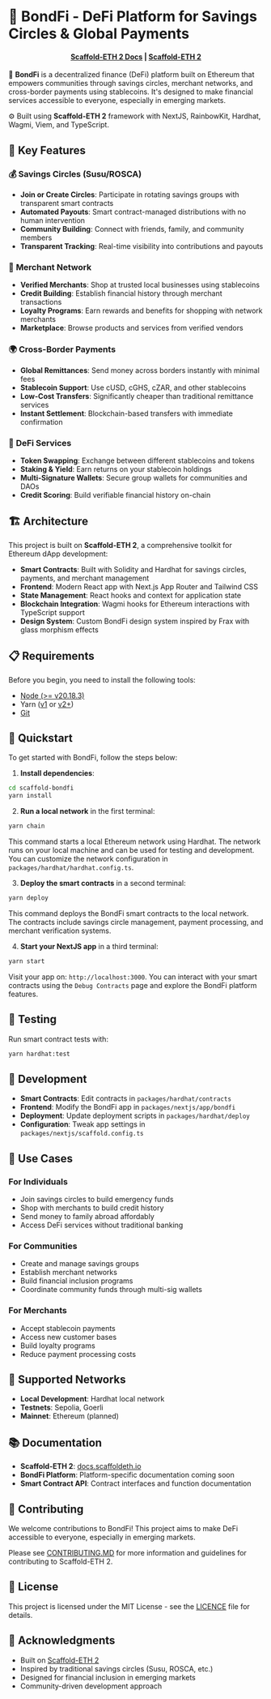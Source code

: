 # 🏦 BondFi - DeFi Platform for Savings Circles & Global Payments

<h4 align="center">
  <a href="https://docs.scaffoldeth.io">Scaffold-ETH 2 Docs</a> |
  <a href="https://scaffoldeth.io">Scaffold-ETH 2</a>
</h4>

🧪 **BondFi** is a decentralized finance (DeFi) platform built on Ethereum that empowers communities through savings circles, merchant networks, and cross-border payments using stablecoins. It's designed to make financial services accessible to everyone, especially in emerging markets.

⚙️ Built using **Scaffold-ETH 2** framework with NextJS, RainbowKit, Hardhat, Wagmi, Viem, and TypeScript.

## 🚀 Key Features

### 💰 **Savings Circles (Susu/ROSCA)**
- **Join or Create Circles**: Participate in rotating savings groups with transparent smart contracts
- **Automated Payouts**: Smart contract-managed distributions with no human intervention
- **Community Building**: Connect with friends, family, and community members
- **Transparent Tracking**: Real-time visibility into contributions and payouts

### 🏪 **Merchant Network**
- **Verified Merchants**: Shop at trusted local businesses using stablecoins
- **Credit Building**: Establish financial history through merchant transactions
- **Loyalty Programs**: Earn rewards and benefits for shopping with network merchants
- **Marketplace**: Browse products and services from verified vendors

### 🌍 **Cross-Border Payments**
- **Global Remittances**: Send money across borders instantly with minimal fees
- **Stablecoin Support**: Use cUSD, cGHS, cZAR, and other stablecoins
- **Low-Cost Transfers**: Significantly cheaper than traditional remittance services
- **Instant Settlement**: Blockchain-based transfers with immediate confirmation

### 🔐 **DeFi Services**
- **Token Swapping**: Exchange between different stablecoins and tokens
- **Staking & Yield**: Earn returns on your stablecoin holdings
- **Multi-Signature Wallets**: Secure group wallets for communities and DAOs
- **Credit Scoring**: Build verifiable financial history on-chain

## 🏗️ Architecture

This project is built on **Scaffold-ETH 2**, a comprehensive toolkit for Ethereum dApp development:

- **Smart Contracts**: Built with Solidity and Hardhat for savings circles, payments, and merchant management
- **Frontend**: Modern React app with Next.js App Router and Tailwind CSS
- **State Management**: React hooks and context for application state
- **Blockchain Integration**: Wagmi hooks for Ethereum interactions with TypeScript support
- **Design System**: Custom BondFi design system inspired by Frax with glass morphism effects

## 📋 Requirements

Before you begin, you need to install the following tools:

- [Node (>= v20.18.3)](https://nodejs.org/en/download/)
- Yarn ([v1](https://classic.yarnpkg.com/en/docs/install/) or [v2+](https://yarnpkg.com/getting-started/install))
- [Git](https://git-scm.com/downloads)

## 🚀 Quickstart

To get started with BondFi, follow the steps below:

1. **Install dependencies**:
```bash
cd scaffold-bondfi
yarn install
```

2. **Run a local network** in the first terminal:
```bash
yarn chain
```

This command starts a local Ethereum network using Hardhat. The network runs on your local machine and can be used for testing and development. You can customize the network configuration in `packages/hardhat/hardhat.config.ts`.

3. **Deploy the smart contracts** in a second terminal:
```bash
yarn deploy
```

This command deploys the BondFi smart contracts to the local network. The contracts include savings circle management, payment processing, and merchant verification systems.

4. **Start your NextJS app** in a third terminal:
```bash
yarn start
```

Visit your app on: `http://localhost:3000`. You can interact with your smart contracts using the `Debug Contracts` page and explore the BondFi platform features.

## 🧪 Testing

Run smart contract tests with:
```bash
yarn hardhat:test
```

## 🔧 Development

- **Smart Contracts**: Edit contracts in `packages/hardhat/contracts`
- **Frontend**: Modify the BondFi app in `packages/nextjs/app/bondfi`
- **Deployment**: Update deployment scripts in `packages/hardhat/deploy`
- **Configuration**: Tweak app settings in `packages/nextjs/scaffold.config.ts`

## 🌟 Use Cases

### **For Individuals**
- Join savings circles to build emergency funds
- Shop with merchants to build credit history
- Send money to family abroad affordably
- Access DeFi services without traditional banking

### **For Communities**
- Create and manage savings groups
- Establish merchant networks
- Build financial inclusion programs
- Coordinate community funds through multi-sig wallets

### **For Merchants**
- Accept stablecoin payments
- Access new customer bases
- Build loyalty programs
- Reduce payment processing costs

## 🔗 Supported Networks

- **Local Development**: Hardhat local network
- **Testnets**: Sepolia, Goerli
- **Mainnet**: Ethereum (planned)

## 📚 Documentation

- **Scaffold-ETH 2**: [docs.scaffoldeth.io](https://docs.scaffoldeth.io)
- **BondFi Platform**: Platform-specific documentation coming soon
- **Smart Contract API**: Contract interfaces and function documentation

## 🤝 Contributing

We welcome contributions to BondFi! This project aims to make DeFi accessible to everyone, especially in emerging markets.

Please see [CONTRIBUTING.MD](https://github.com/scaffold-eth/scaffold-eth-2/blob/main/CONTRIBUTING.md) for more information and guidelines for contributing to Scaffold-ETH 2.

## 📄 License

This project is licensed under the MIT License - see the [LICENCE](LICENCE) file for details.

## 🙏 Acknowledgments

- Built on [Scaffold-ETH 2](https://github.com/scaffold-eth/scaffold-eth-2)
- Inspired by traditional savings circles (Susu, ROSCA, etc.)
- Designed for financial inclusion in emerging markets
- Community-driven development approach
